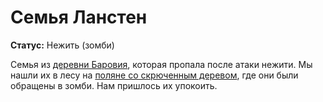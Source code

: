 # Семья Ланстен

**Статус:** Нежить (зомби)

Семья из [деревни Баровия](../../locations/barovia-village.md), которая пропала после атаки нежити. Мы нашли их в лесу на [поляне со скрюченным деревом](../../locations/twisted-tree-glade.md), где они были обращены в зомби. Нам пришлось их упокоить.
